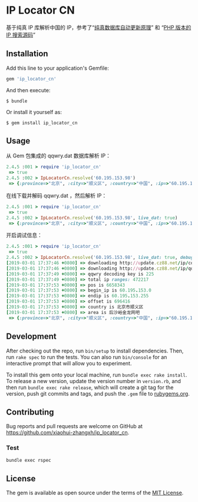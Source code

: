 # IP Locator CN

基于纯真 IP 库解析中国的 IP，参考了“[纯真数据库自动更新原理](https://github.com/shuax/QQWryUpdate/blob/master/update.php)” 和 “[PHP 版本的 IP 搜索源码](https://github.com/itbdw/ip-database/blob/master/src/IpLocation.php)”

## Installation

Add this line to your application's Gemfile:

```ruby
gem 'ip_locator_cn'
```

And then execute:

    $ bundle

Or install it yourself as:

    $ gem install ip_locator_cn

## Usage

从 Gem 包集成的 qqwry.dat 数据库解析 IP：

```ruby
2.4.5 :001 > require 'ip_locator_cn'
 => true
2.4.5 :002 > IpLocatorCn.resolve('60.195.153.98')
 => {:province=>"北京", :city=>"顺义区", :country=>"中国", :ip=>"60.195.153.98", :county=>"", :isp=>"", :area=>"中国北京顺义区后沙峪金龙网吧", :origin_country=>"北京市顺义区", :origin_area=>"后沙峪金龙网吧"}
```

在线下载并解码 qqwry.dat ，然后解析 IP：

```ruby
2.4.5 :001 > require 'ip_locator_cn'
 => true
2.4.5 :002 > IpLocatorCn.resolve('60.195.153.98', live_dat: true)
 => {:province=>"北京", :city=>"顺义区", :country=>"中国", :ip=>"60.195.153.98", :county=>"", :isp=>"", :area=>"中国北京顺义区后沙峪金龙网吧", :origin_country=>"北京市顺义区", :origin_area=>"后沙峪金龙网吧"}
```

开启调试信息：

```ruby
2.4.5 :001 > require 'ip_locator_cn'
 => true
2.4.5 :002 > IpLocatorCn.resolve('60.195.153.98', live_dat: true, debug: true)
[2019-03-01 17:37:46 +0800] => downloading http://update.cz88.net/ip/copywrite.rar
[2019-03-01 17:37:46 +0800] => downloading http://update.cz88.net/ip/qqwry.rar
[2019-03-01 17:37:49 +0800] => qqwry decoding key is 225
[2019-03-01 17:37:49 +0800] => total ip ranges: 472217
[2019-03-01 17:37:53 +0800] => pos is 6658343
[2019-03-01 17:37:53 +0800] => begin_ip is 60.195.153.0
[2019-03-01 17:37:53 +0800] => endip is 60.195.153.255
[2019-03-01 17:37:53 +0800] => offset is 696416
[2019-03-01 17:37:53 +0800] => country is 北京市顺义区
[2019-03-01 17:37:53 +0800] => area is 后沙峪金龙网吧
 => {:province=>"北京", :city=>"顺义区", :country=>"中国", :ip=>"60.195.153.98", :county=>"", :isp=>"", :area=>"中国北京顺义区后沙峪金龙网吧", :origin_country=>"北京市顺义区", :origin_area=>"后沙峪金龙网吧"}
```

## Development

After checking out the repo, run `bin/setup` to install dependencies. Then, run `rake spec` to run the tests. You can also run `bin/console` for an interactive prompt that will allow you to experiment.

To install this gem onto your local machine, run `bundle exec rake install`. To release a new version, update the version number in `version.rb`, and then run `bundle exec rake release`, which will create a git tag for the version, push git commits and tags, and push the `.gem` file to [rubygems.org](https://rubygems.org).

## Contributing

Bug reports and pull requests are welcome on GitHub at https://github.com/xiaohui-zhangxh/ip_locator_cn.

### Test

```bash
bundle exec rspec
```

## License

The gem is available as open source under the terms of the [MIT License](https://opensource.org/licenses/MIT).
